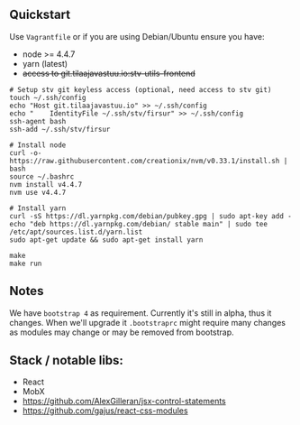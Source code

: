## Quickstart

Use `Vagrantfile` or if you are using Debian/Ubuntu ensure you have:

* node >= 4.4.7
* yarn (latest)
* ~~access to git.tilaajavastuu.io:stv-utils-frontend~~

```shell
# Setup stv git keyless access (optional, need access to stv git)
touch ~/.ssh/config
echo "Host git.tilaajavastuu.io" >> ~/.ssh/config
echo "    IdentityFile ~/.ssh/stv/firsur" >> ~/.ssh/config
ssh-agent bash
ssh-add ~/.ssh/stv/firsur

# Install node
curl -o- https://raw.githubusercontent.com/creationix/nvm/v0.33.1/install.sh | bash
source ~/.bashrc
nvm install v4.4.7
nvm use v4.4.7

# Install yarn
curl -sS https://dl.yarnpkg.com/debian/pubkey.gpg | sudo apt-key add -
echo "deb https://dl.yarnpkg.com/debian/ stable main" | sudo tee /etc/apt/sources.list.d/yarn.list
sudo apt-get update && sudo apt-get install yarn

make
make run
```

## Notes

We have `bootstrap 4`  as requirement. Currently it's still in alpha, thus it changes.
When we'll upgrade it `.bootstraprc` might require many changes as modules may change or may
be removed from bootstrap.

## Stack / notable libs:

* React
* MobX
* https://github.com/AlexGilleran/jsx-control-statements
* https://github.com/gajus/react-css-modules
